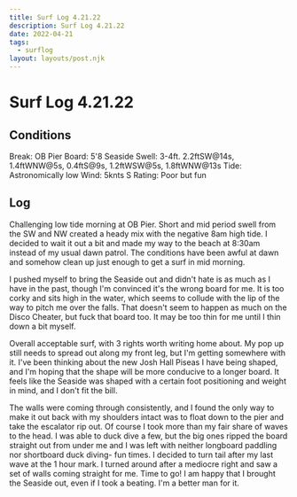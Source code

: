 ```yaml
---
title: Surf Log 4.21.22
description: Surf Log 4.21.22
date: 2022-04-21
tags:
  - surflog
layout: layouts/post.njk
---
```

# Surf Log 4.21.22

## Conditions
Break: OB Pier
Board: 5'8 Seaside
Swell: 3-4ft. 2.2ftSW@14s, 1.4ftWNW@5s, 0.4ftS@9s, 1.2ftWSW@5s, 1.8ftWNW@13s
Tide: Astronomically low
Wind: 5knts S
Rating: Poor but fun

## Log
Challenging low tide morning at OB Pier. Short and mid period swell from the SW and NW created a heady mix with the negative 8am high tide. I decided to wait it out a bit and made my way to the beach at 8:30am instead of my usual dawn patrol. The conditions have been awful at dawn and somehow clean up just enough to get a surf in mid morning. 

I pushed myself to bring the Seaside out and didn't hate is as much as I have in the past, though I'm convinced it's the wrong board for me. It is too corky and sits high in the water, which seems to collude with the lip of the way to pitch me over the falls. That doesn't seem to happen as much on the Disco Cheater, but fuck that board too. It may be too thin for me until I thin down a bit myself.

Overall acceptable surf, with 3 rights worth writing home about. My pop up still needs to spread out along my front leg, but I'm getting somewhere with it. I've been thinking about the new Josh Hall Piseas I have being shaped, and I'm hoping that the shape will be more conducive to a longer board. It feels like the Seaside was shaped with a certain foot positioning and weight in mind, and I don't fit the bill.

The walls were coming through consistently, and I found the only way to make it out back with my shoulders intact was to float down to the pier and take the escalator rip out. Of course I took more than my fair share of waves to the head. I was able to duck dive a few, but the big ones ripped the board straight out from under me and I was left with neither longboard paddling nor shortboard duck diving- fun times. I decided to turn tail after my last wave at the 1 hour mark. I turned around after a mediocre right and saw a set of walls coming straight for me. Time to go! I am happy that I brought the Seaside out, even if I took a beating. I'm a better man for it. 
